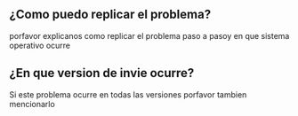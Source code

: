 ## ¿Como puedo replicar el problema?
porfavor explicanos como replicar el problema paso a pasoy en que sistema operativo ocurre
## ¿En que version de invie ocurre?
Si este problema ocurre en todas las versiones porfavor tambien mencionarlo
